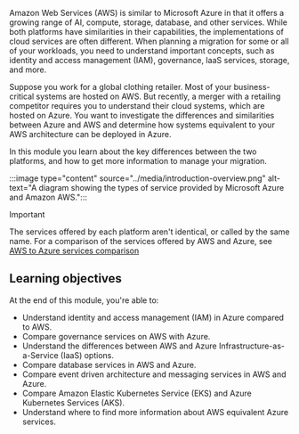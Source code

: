 Amazon Web Services (AWS) is similar to Microsoft Azure in that it offers a growing range of AI, compute, storage, database, and other services. While both platforms have similarities in their capabilities, the implementations of cloud services are often different. When planning a migration for some or all of your workloads, you need to understand important concepts, such as identity and access management (IAM), governance, IaaS services, storage, and more.

Suppose you work for a global clothing retailer. Most of your business-critical systems are hosted on AWS. But recently, a merger with a retailing competitor requires you to understand their cloud systems, which are hosted on Azure. You want to investigate the differences and similarities between Azure and AWS and determine how systems equivalent to your AWS architecture can be deployed in Azure.

In this module you learn about the key differences between the two platforms, and how to get more information to manage your migration.

:::image type="content" source="../media/introduction-overview.png" alt-text="A diagram showing the types of service provided by Microsoft Azure and Amazon AWS.":::

> [!IMPORTANT]
> The services offered by each platform aren't identical, or called by the same name. For a comparison of the services offered by AWS and Azure, see [AWS to Azure services comparison](/azure/architecture/aws-professional/services)

## Learning objectives

At the end of this module, you're able to:

- Understand identity and access management (IAM) in Azure compared to AWS.
- Compare governance services on AWS with Azure.
- Understand the differences between AWS and Azure Infrastructure-as-a-Service (IaaS) options.
- Compare database services in AWS and Azure.
- Compare event driven architecture and messaging services in AWS and Azure.
- Compare Amazon Elastic Kubernetes Service (EKS) and Azure Kubernetes Services (AKS).
- Understand where to find more information about AWS equivalent Azure services.
